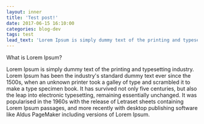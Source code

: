 ```yaml
---
layout: inner
title: 'Test post!'
date: 2017-06-15 16:10:00
categories: blog-dev
tags: test
lead_text: 'Lorem Ipsum is simply dummy text of the printing and typesetting industry. Lorem Ipsum is simply dummy text of the printing and typesetting industry.Lorem Ipsum is simply dummy text of the printing and typesetting industry.Lorem Ipsum is simply dummy text of the printing and typesetting industry.Lorem Ipsum is simply dummy text of the printing and typesetting industry.'
---
```


What is Lorem Ipsum?

Lorem Ipsum is simply dummy text of the printing and typesetting industry. Lorem Ipsum has been the industry's standard dummy text ever since the 1500s, when an unknown printer took a galley of type and scrambled it to make a type specimen book. It has survived not only five centuries, but also the leap into electronic typesetting, remaining essentially unchanged. It was popularised in the 1960s with the release of Letraset sheets containing Lorem Ipsum passages, and more recently with desktop publishing software like Aldus PageMaker including versions of Lorem Ipsum.